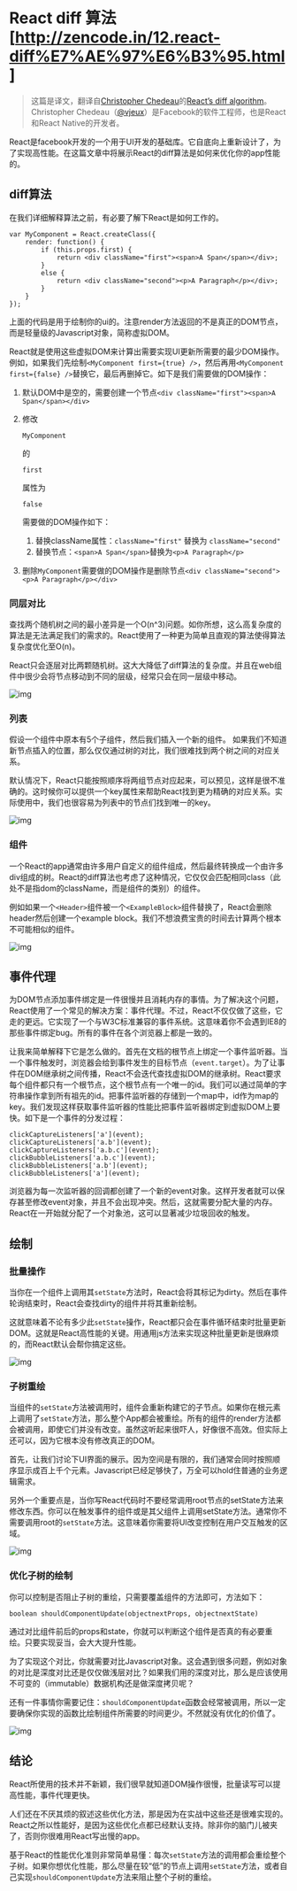 # React diff 算法[http://zencode.in/12.react-diff%E7%AE%97%E6%B3%95.html]



> 这篇是译文，翻译自[Christopher Chedeau](http://blog.vjeux.com/)的[React’s diff algorithm](http://calendar.perfplanet.com/2013/diff/)。Christopher Chedeau（[@vjeux](https://twitter.com/vjeux)）是Facebook的软件工程师，也是React和React Native的开发者。

React是facebook开发的一个用于UI开发的基础库。它自底向上重新设计了，为了实现高性能。在这篇文章中将展示React的diff算法是如何来优化你的app性能的。

## diff算法

在我们详细解释算法之前，有必要了解下React是如何工作的。

```
var MyComponent = React.createClass({
    render: function() {
        if (this.props.first) {
            return <div className="first"><span>A Span</span></div>;
        }
        else {
            return <div className="second"><p>A Paragraph</p></div>;
        }
    }
});
```

上面的代码是用于绘制你的ui的。注意render方法返回的不是真正的DOM节点，而是轻量级的Javascript对象，简称虚拟DOM。

React就是使用这些虚拟DOM来计算出需要实现UI更新所需要的最少DOM操作。例如，如果我们先绘制`<MyComponent first={true} />`，然后再用`<MyComponent first={false} />`替换它，最后再删掉它。如下是我们需要做的DOM操作：

1. 默认DOM中是空的，需要创建一个节点`<div className="first"><span>A Span</span></div>`

2. 修改

   ```
   MyComponent
   ```

   的

   ```
   first
   ```

   属性为

   ```
   false
   ```

   需要做的DOM操作如下：

   1. 替换className属性：`className="first"` 替换为 `className="second"`
   2. 替换节点：`<span>A Span</span>`替换为`<p>A Paragraph</p>`

3. 删除`MyComponent`需要做的DOM操作是删除节点`<div className="second"><p>A Paragraph</p></div>`

### 同层对比

查找两个随机树之间的最小差异是一个O(n^3)问题。如你所想，这么高复杂度的算法是无法满足我们的需求的。React使用了一种更为简单且直观的算法使得算法复杂度优化至O(n)。

React只会逐层对比两颗随机树。这大大降低了diff算法的复杂度。并且在web组件中很少会将节点移动到不同的层级，经常只会在同一层级中移动。

![img](media/React_diff算法/1-20210406221331020.png)

### 列表

假设一个组件中原本有5个子组件，然后我们插入一个新的组件。 如果我们不知道新节点插入的位置，那么仅仅通过树的对比，我们很难找到两个树之间的对应关系。

默认情况下，React只能按照顺序将两组节点对应起来，可以预见，这样是很不准确的。这时候你可以提供一个key属性来帮助React找到更为精确的对应关系。实际使用中，我们也很容易为列表中的节点们找到唯一的key。

![img](media/React_diff算法/2-20210406221330007.png)

### 组件

一个React的app通常由许多用户自定义的组件组成，然后最终转换成一个由许多div组成的树。React的diff算法也考虑了这种情况，它仅仅会匹配相同class（此处不是指dom的className，而是组件的类别）的组件。

例如如果一个`<Header>`组件被一个`<ExampleBlock>`组件替换了，React会删除header然后创建一个example block。我们不想浪费宝贵的时间去计算两个根本不可能相似的组件。

![img](media/React_diff算法/3.png)

## 事件代理

为DOM节点添加事件绑定是一件很慢并且消耗内存的事情。为了解决这个问题，React使用了一个常见的解决方案：事件代理。不过，React不仅仅做了这些，它走的更远。它实现了一个与W3C标准兼容的事件系统。这意味着你不会遇到IE8的那些事件绑定bug。所有的事件在各个浏览器上都是一致的。

让我来简单解释下它是怎么做的。首先在文档的根节点上绑定一个事件监听器。当一个事件触发时，浏览器会给到事件发生的目标节点（`event.target`）。为了让事件在DOM继承树之间传播，React不会迭代查找虚拟DOM的继承树。React要求每个组件都只有一个根节点，这个根节点有一个唯一的id。我们可以通过简单的字符串操作拿到所有祖先的id。把事件监听器的存储到一个map中，id作为map的key。我们发现这样获取事件监听器的性能比把事件监听器绑定到虚拟DOM上要快。如下是一个事件的分发过程：

```
clickCaptureListeners['a'](event);
clickCaptureListeners['a.b'](event);
clickCaptureListeners['a.b.c'](event);
clickBubbleListeners['a.b.c'](event);
clickBubbleListeners['a.b'](event);
clickBubbleListeners['a'](event);
```

浏览器为每一次监听器的回调都创建了一个新的event对象。这样开发者就可以保存甚至修改event对象，并且不会出现冲突。然后，这就需要分配大量的内存。React在一开始就分配了一个对象池，这可以显著减少垃圾回收的触发。

## 绘制

### 批量操作

当你在一个组件上调用其`setState`方法时，React会将其标记为dirty。然后在事件轮询结束时，React会查找dirty的组件并将其重新绘制。

这就意味着不论有多少此`setState`操作，React都只会在事件循环结束时批量更新DOM。这就是React高性能的关键。用通用js方法来实现这种批量更新是很麻烦的，而React默认会帮你搞定这些。

![img](media/React_diff算法/4.png)

### 子树重绘

当组件的`setState`方法被调用时，组件会重新构建它的子节点。如果你在根元素上调用了`setState`方法，那么整个App都会被重绘。所有的组件的render方法都会被调用，即使它们并没有改变。虽然这听起来很吓人，好像很不高效。但实际上还可以，因为它根本没有修改真正的DOM。

首先，让我们讨论下UI界面的展示。因为空间是有限的，我们通常会同时按照顺序显示成百上千个元素。Javascript已经足够快了，万全可以hold住普通的业务逻辑需求。

另外一个重要点是，当你写React代码时不要经常调用root节点的setState方法来修改东西。你可以在触发事件的组件或是其父组件上调用setState方法。通常你不需要调用root的`setState`方法。这意味着你需要将UI改变控制在用户交互触发的区域。

![img](media/React_diff算法/5.png)

### 优化子树的绘制

你可以控制是否阻止子树的重绘，只需要覆盖组件的方法即可，方法如下：

```
boolean shouldComponentUpdate(objectnextProps, objectnextState)
```

通过对比组件前后的props和state，你就可以判断这个组件是否真的有必要重绘。只要实现妥当，会大大提升性能。

为了实现这个对比，你就需要对比Javascript对象。这会遇到很多问题，例如对象的对比是深度对比还是仅仅做浅层对比？如果我们用的深度对比，那么是应该使用不可变的（immutable）数据机构还是做深度拷贝呢？

还有一件事情你需要记住：`shouldComponentUpdate`函数会经常被调用，所以一定要确保你实现的函数比绘制组件所需要的时间更少。不然就没有优化的价值了。

![img](media/React_diff算法/6.png)

## 结论

React所使用的技术并不新颖，我们很早就知道DOM操作很慢，批量读写可以提高性能，事件代理更快。

人们还在不厌其烦的叙述这些优化方法，那是因为在实战中这些还是很难实现的。React之所以性能好，是因为这些优化点都已经默认支持。除非你的脑门儿被夹了，否则你很难用React写出慢的app。

基于React的性能优化准则非常简单易懂：每次`setState`方法的调用都会重绘整个子树。如果你想优化性能，那么尽量在较“低”的节点上调用`setState`方法，或者自己实现`shouldComponentUpdate`方法来阻止整个子树的重绘。